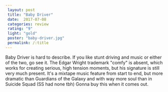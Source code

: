 ```yaml
---
 layout: post
 title: "Baby Driver"
 date:  2017-07-08
 categories: review
 rating: "9"
 light: "gold"
 poster: "baby-driver.jpg"
 permalink: /:title
---
```



Baby Driver is hard to describe. If you like stunt driving and music or either of the two, go see it. The Edgar Wright trademark "comfy" is absent, which works for creating serious, high tension moments, but his signature is still very much present. It's a mixtape music feature from start to end, but more dramatic than Guardians of the Galaxy and with way more soul than in Suicide Squad (SS had none tbh) Gonna buy this when it comes out.